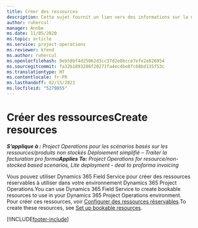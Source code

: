 ```yaml
---
title: Créer des ressources
description: Cette sujet fournit un lien vers des informations sur la manière de créer des ressources réservables.
author: ruhercul
manager: Annbe
ms.date: 11/05/2020
ms.topic: article
ms.service: project-operations
ms.reviewer: kfend
ms.author: ruhercul
ms.openlocfilehash: 9eb58bf4d25062d3cc37d2e8bcce7efe2e826954
ms.sourcegitcommit: fa32b1893286f20271fa4ec4be8fc68bd135f53c
ms.translationtype: HT
ms.contentlocale: fr-FR
ms.lasthandoff: 02/15/2021
ms.locfileid: "5279855"
---
```

# <a name="create-resources"></a><span data-ttu-id="80c32-103">Créer des ressources</span><span class="sxs-lookup"><span data-stu-id="80c32-103">Create resources</span></span>

<span data-ttu-id="80c32-104">_**S’applique à :** Project Operations pour les scénarios basés sur les ressources/produits non stockés Déploiement simplifié – Traiter la facturation pro forma_</span><span class="sxs-lookup"><span data-stu-id="80c32-104">_**Applies To:** Project Operations for resource/non-stocked based scenarios, Lite deployment - deal to proforma invoicing_</span></span>

<span data-ttu-id="80c32-105">Vous pouvez utiliser Dynamics 365 Field Service pour créer des ressources réservables à utiliser dans votre environnement Dynamics 365 Project Operations.</span><span class="sxs-lookup"><span data-stu-id="80c32-105">You can use Dynamics 365 Field Service to create bookable resources to use in your Dynamics 365 Project Operations environment.</span></span> <span data-ttu-id="80c32-106">Pour créer ces ressources, voir [Configurer des ressources réservables](https://docs.microsoft.com/dynamics365/field-service/set-up-bookable-resources).</span><span class="sxs-lookup"><span data-stu-id="80c32-106">To create these resources, see [Set up bookable resources](https://docs.microsoft.com/dynamics365/field-service/set-up-bookable-resources).</span></span>


[!INCLUDE[footer-include](../includes/footer-banner.md)]